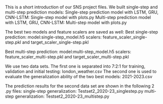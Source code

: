 This is a short introduction of our SNS project files.
We built single-step and multi-step prediction models:
Single-step prediction model with LSTM, GRU, CNN-LSTM: Single-step model with plots.py
Multi-step prediction model with LSTM, GRU, CNN-LSTM: Multi-step model with plots.py

The best two models and feature scalers are saved as well:
Best single-step prediction:
model:single-step_model.h5
scalers: feature_scaler_single-step.pkl and target_scaler_single-step.pkl

Best multi-step prediction:
model:multi-step_model.h5
scalers: feature_scaler_multi-step.pkl and target_scaler_multi-step.pkl

We use two data sets. 
The first one is separated into 7:2:1 for training, validation and initial testing: london_weather.csv
The second one is used to evaluate the generalization ability of the two best models: 2021-2023.csv

The prediction results for the second data set are shown in the following 2 .py files:
single-step generalization: Testset2_2020-23_singlestep.py
multi-step generalization: Testset2_2020-23_multistep.py

